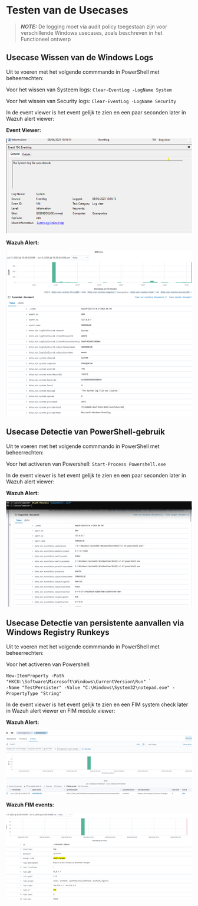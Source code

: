# Testen van de Usecases

> **_NOTE:_** De logging moet via audit policy toegestaan zijn voor verschillende Windows usecases, zoals beschreven in het Functioneel ontwerp

## Usecase Wissen van de Windows Logs

Uit te voeren met het volgende commmando in PowerShell met beheerrechten: 

Voor het wissen van Systeem logs:
 `Clear-EventLog -LogName System`


Voor het wissen van Security logs: 
`Clear-EventLog -LogName Security`

In de event viewer is het event gelijk te zien en een paar seconden later in Wazuh alert viewer:

**Event Viewer:**

![Eventviewer usecase logs](/img/usecases/event_viewer_system_log_cleared.png)

**Wazuh Alert:**

![Wazuh alert system log cleared](/img/usecases/wazuh_alert_system_log_cleared.png)

## Usecase Detectie van PowerShell-gebruik

Uit te voeren met het volgende commmando in PowerShell met beheerrechten: 

Voor het activeren van Powershell:
 `Start-Process Powershell.exe`

In de event viewer is het event gelijk te zien en een paar seconden later in Wazuh alert viewer:

**Wazuh Alert:**

![Wazuh alert system log cleared](/img/usecases/wazuh_alert_powershell_activated.png)

## Usecase Detectie van persistente aanvallen via Windows Registry Runkeys

Uit te voeren met het volgende commmando in PowerShell met beheerrechten: 

Voor het activeren van Powershell:
 ```
 New-ItemProperty -Path "HKCU:\Software\Microsoft\Windows\CurrentVersion\Run" `
 -Name "TestPersister" -Value "C:\Windows\System32\notepad.exe" -PropertyType "String"
 ```

In de event viewer is het event gelijk te zien en een FIM system check later in Wazuh alert viewer en FIM module viewer:

**Wazuh Alert:**

![Wazuh alert system log cleared](/img/usecases/wazuh_alert_registry_key_modified.png)

**Wazuh FIM events:**

![Wazuh alert system log cleared](/img/usecases/wazuh_alert_viewer_registry.png)


